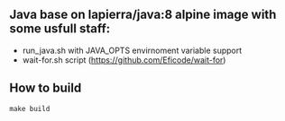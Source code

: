 ## Java base on lapierra/java:8 alpine image with some usfull staff:

- run_java.sh with JAVA_OPTS envirnoment variable support
- wait-for.sh script (https://github.com/Eficode/wait-for)

## How to build

```make build```

